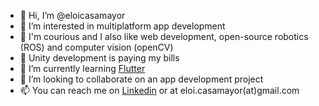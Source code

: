 - 👋 Hi, I’m @eloicasamayor
- 👀 I’m interested in multiplatform app development
- 🦝 I'm courious and I also like web development, open-source robotics (ROS) and computer vision (openCV)
- :money_with_wings: Unity development is paying my bills
- 🌱 I’m currently learning [Flutter](https://flutter.dev/)
- 💞️ I’m looking to collaborate on an app development project
- 📫 You can reach me on [Linkedin](https://www.linkedin.com/in/eloicasamayor/) or at eloi.casamayor(at)gmail.com

<!---
eloicasamayor/eloicasamayor is a ✨ special ✨ repository because its `README.md` (this file) appears on your GitHub profile.
You can click the Preview link to take a look at your changes.
--->
